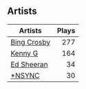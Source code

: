 ## Artists
Artists | Plays 
----- | -----: 
[Bing Crosby](/artists/bing-crosby-1864) | 277
[Kenny G](/artists/kenny-g-7789) | 164
[Ed Sheeran](/artists/ed-sheeran-396790) | 34
[*NSYNC](/artists/nsync-31882) | 30

